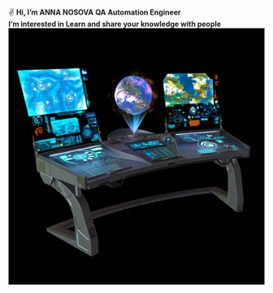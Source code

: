 ✌️ **Hi, I’m ANNA NOSOVA** 
  **QA Automation Engineer**   
  **I’m interested in Learn and share your knowledge with people**
![Skrinshot](https://github.com/annaelecconte/annaelecconte/blob/main/fe018a956c5820237d864eb3b08aac5f.jpeg)
<!---
annaelecconte/annaelecconte is a ✨ special ✨ repository because its `README.md` (this file) appears on your GitHub profile.
You can click the Preview link to take a look at your changes.
--->
